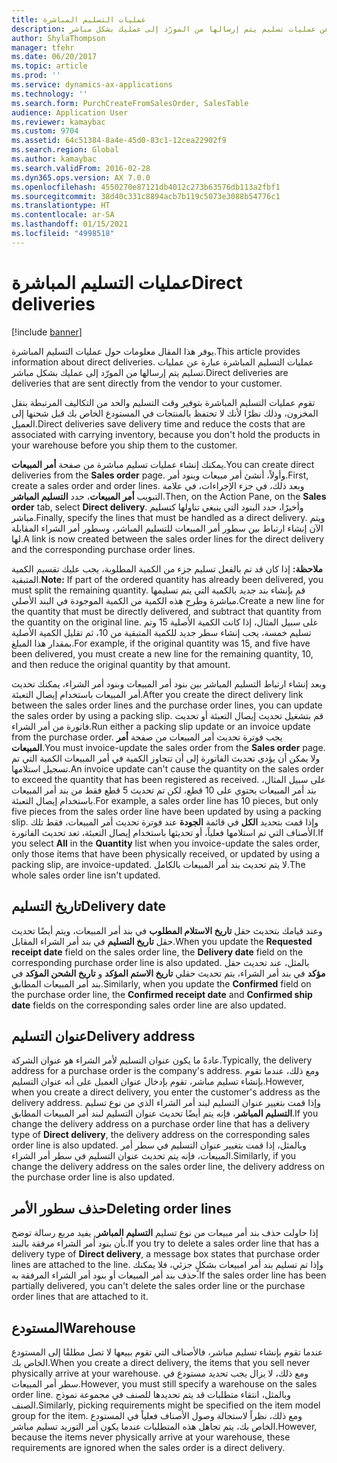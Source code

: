 ```yaml
---
title: عمليات التسليم المباشرة
description: يوفر هذا المقال معلومات حول عمليات التسليم المباشرة‬. عمليات التسليم المباشرة‬ عبارة عن عمليات تسليم يتم إرسالها من المورّد إلى عمليك بشكل مباشر.
author: ShylaThompson
manager: tfehr
ms.date: 06/20/2017
ms.topic: article
ms.prod: ''
ms.service: dynamics-ax-applications
ms.technology: ''
ms.search.form: PurchCreateFromSalesOrder, SalesTable
audience: Application User
ms.reviewer: kamaybac
ms.custom: 9704
ms.assetid: 64c51384-8a4e-45d0-83c1-12cea22902f9
ms.search.region: Global
ms.author: kamaybac
ms.search.validFrom: 2016-02-28
ms.dyn365.ops.version: AX 7.0.0
ms.openlocfilehash: 4550270e87121db4012c273b63576db113a2fbf1
ms.sourcegitcommit: 38d40c331c8894acb7b119c5073e3088b54776c1
ms.translationtype: HT
ms.contentlocale: ar-SA
ms.lasthandoff: 01/15/2021
ms.locfileid: "4998518"
---
```

# <a name="direct-deliveries"></a><span data-ttu-id="166c3-104">عمليات التسليم المباشرة</span><span class="sxs-lookup"><span data-stu-id="166c3-104">Direct deliveries</span></span>

[!include [banner](../includes/banner.md)]

<span data-ttu-id="166c3-105">يوفر هذا المقال معلومات حول عمليات التسليم المباشرة‬.</span><span class="sxs-lookup"><span data-stu-id="166c3-105">This article provides information about direct deliveries.</span></span> <span data-ttu-id="166c3-106">عمليات التسليم المباشرة‬ عبارة عن عمليات تسليم يتم إرسالها من المورّد إلى عمليك بشكل مباشر.</span><span class="sxs-lookup"><span data-stu-id="166c3-106">Direct deliveries are deliveries that are sent directly from the vendor to your customer.</span></span>

<span data-ttu-id="166c3-107">تقوم عمليات التسليم المباشرة بتوفير وقت التسليم والحد من التكاليف المرتبطة بنقل المخزون، وذلك نظرًا لأنك لا تحتفظ بالمنتجات في المستودع الخاص بك قبل شحنها إلى العميل.</span><span class="sxs-lookup"><span data-stu-id="166c3-107">Direct deliveries save delivery time and reduce the costs that are associated with carrying inventory, because you don't hold the products in your warehouse before you ship them to the customer.</span></span>  

<span data-ttu-id="166c3-108">يمكنك إنشاء عمليات تسليم مباشرة من صفحة **أمر المبيعات**.</span><span class="sxs-lookup"><span data-stu-id="166c3-108">You can create direct deliveries from the **Sales order** page.</span></span> <span data-ttu-id="166c3-109">وأولاً، أنشئ أمر مبيعات وبنود أمر.</span><span class="sxs-lookup"><span data-stu-id="166c3-109">First, create a sales order and order lines.</span></span> <span data-ttu-id="166c3-110">وبعد ذلك، في جزء الإجراءات، في علامة التبويب **أمر المبيعات**، حدد **التسليم المباشر**.</span><span class="sxs-lookup"><span data-stu-id="166c3-110">Then, on the Action Pane, on the **Sales order** tab, select **Direct delivery**.</span></span> <span data-ttu-id="166c3-111">وأخيرًا، حدد البنود التي ينبغي تناولها كتسليم مباشر.</span><span class="sxs-lookup"><span data-stu-id="166c3-111">Finally, specify the lines that must be handled as a direct delivery.</span></span> <span data-ttu-id="166c3-112">ويتم الآن إنشاء ارتباط بين سطور أمر المبيعات للتسليم المباشر، وسطور أمر الشراء المقابلة لها.</span><span class="sxs-lookup"><span data-stu-id="166c3-112">A link is now created between the sales order lines for the direct delivery and the corresponding purchase order lines.</span></span>  

<span data-ttu-id="166c3-113">**ملاحظة:** إذا كان قد تم بالفعل تسليم جزء من الكمية المطلوبة، يجب عليك تقسيم الكمية المتبقية.</span><span class="sxs-lookup"><span data-stu-id="166c3-113">**Note:** If part of the ordered quantity has already been delivered, you must split the remaining quantity.</span></span> <span data-ttu-id="166c3-114">قم بإنشاء بند جديد بالكمية التي يتم تسليمها مباشرة وطرح هذه الكمية من الكمية الموجودة في البند الأصلي.</span><span class="sxs-lookup"><span data-stu-id="166c3-114">Create a new line for the quantity that must be directly delivered, and subtract that quantity from the quantity on the original line.</span></span> <span data-ttu-id="166c3-115">على سبيل المثال، إذا كانت الكمية الأصلية 15 وتم تسليم خمسة، يجب إنشاء سطر جديد للكمية المتبقية من 10، ثم تقليل الكمية الأصلية بمقدار هذا المبلغ.</span><span class="sxs-lookup"><span data-stu-id="166c3-115">For example, if the original quantity was 15, and five have been delivered, you must create a new line for the remaining quantity, 10, and then reduce the original quantity by that amount.</span></span>  

<span data-ttu-id="166c3-116">وبعد إنشاء ارتباط التسليم المباشر بين بنود أمر المبيعات وبنود أمر الشراء، يمكنك تحديث أمر المبيعات باستخدام إيصال التعبئة.</span><span class="sxs-lookup"><span data-stu-id="166c3-116">After you create the direct delivery link between the sales order lines and the purchase order lines, you can update the sales order by using a packing slip.</span></span> <span data-ttu-id="166c3-117">قم بتشغيل تحديث إيصال التعبئة أو تحديث فاتورة من أمر الشراء.</span><span class="sxs-lookup"><span data-stu-id="166c3-117">Run either a packing slip update or an invoice update from the purchase order.</span></span> <span data-ttu-id="166c3-118">يجب فوترة تحديث أمر المبيعات من صفحة **أمر المبيعات**.</span><span class="sxs-lookup"><span data-stu-id="166c3-118">You must invoice-update the sales order from the **Sales order** page.</span></span> <span data-ttu-id="166c3-119">ولا يمكن أن يؤدي تحديث الفاتورة إلى أن تتجاوز الكمية في أمر المبيعات الكمية التي تم تسجيل استلامها.</span><span class="sxs-lookup"><span data-stu-id="166c3-119">An invoice update can't cause the quantity on the sales order to exceed the quantity that has been registered as received.</span></span> <span data-ttu-id="166c3-120">على سبيل المثال، بند أمر المبيعات يحتوي على 10 قطع، لكن تم تحديث 5 قطع فقط من بند أمر المبيعات باستخدام إيصال التعبئة.</span><span class="sxs-lookup"><span data-stu-id="166c3-120">For example, a sales order line has 10 pieces, but only five pieces from the sales order line have been updated by using a packing slip.</span></span> <span data-ttu-id="166c3-121">وإذا قمت بتحديد **الكل** في قائمة **الجودة** عند فوترة تحديث أمر المبيعات، فقط تلك الأصناف التي تم استلامها فعلياً، أو تحديثها باستخدام إيصال التعبئة، تعد تحديث الفاتورة.</span><span class="sxs-lookup"><span data-stu-id="166c3-121">If you select **All** in the **Quantity** list when you invoice-update the sales order, only those items that have been physically received, or updated by using a packing slip, are invoice-updated.</span></span> <span data-ttu-id="166c3-122">لا يتم تحديث بند أمر المبيعات بالكامل.</span><span class="sxs-lookup"><span data-stu-id="166c3-122">The whole sales order line isn't updated.</span></span>

## <a name="delivery-date"></a><span data-ttu-id="166c3-123">تاريخ التسليم</span><span class="sxs-lookup"><span data-stu-id="166c3-123">Delivery date</span></span>
<span data-ttu-id="166c3-124">وعند قيامك بتحديث حقل **تاريخ الاستلام المطلوب** في بند أمر المبيعات، ويتم أيضًا تحديث حقل **تاريخ التسليم** في بند أمر الشراء المقابل.</span><span class="sxs-lookup"><span data-stu-id="166c3-124">When you update the **Requested receipt date** field on the sales order line, the **Delivery date** field on the corresponding purchase order line is also updated.</span></span> <span data-ttu-id="166c3-125">بالمثل، عند تحديث حقل **مؤكد** في بند أمر الشراء، يتم تحديث حقلي **تاريخ الاستم المؤكد** و **تاريخ الشحن المؤكد** في بند أمر المبيعات المطابق.</span><span class="sxs-lookup"><span data-stu-id="166c3-125">Similarly, when you update the **Confirmed** field on the purchase order line, the **Confirmed receipt date** and **Confirmed ship date** fields on the corresponding sales order line are also updated.</span></span>

## <a name="delivery-address"></a><span data-ttu-id="166c3-126">عنوان التسليم</span><span class="sxs-lookup"><span data-stu-id="166c3-126">Delivery address</span></span>
<span data-ttu-id="166c3-127">عادةً ما يكون عنوان التسليم لأمر الشراء هو عنوان الشركة.</span><span class="sxs-lookup"><span data-stu-id="166c3-127">Typically, the delivery address for a purchase order is the company's address.</span></span> <span data-ttu-id="166c3-128">ومع ذلك، عندما تقوم بإنشاء تسليم مباشر، تقوم بإدخال عنوان العميل على أنه عنوان التسليم.</span><span class="sxs-lookup"><span data-stu-id="166c3-128">However, when you create a direct delivery, you enter the customer's address as the delivery address.</span></span> <span data-ttu-id="166c3-129">وإذا قمت بتغيير عنوان التسليم لبند أمر الشراء الذي من نوع تسليم **التسليم المباشر**، فإنه يتم أيضًا تحديث عنوان التسليم لبند أمر المبيعات المطابق.</span><span class="sxs-lookup"><span data-stu-id="166c3-129">If you change the delivery address on a purchase order line that has a delivery type of **Direct delivery**, the delivery address on the corresponding sales order line is also updated.</span></span> <span data-ttu-id="166c3-130">وبالمثل، إذا قمت بتغيير عنوان التسليم في سطر أمر المبيعات، فإنه يتم تحديث عنوان التسليم في سطر أمر الشراء.</span><span class="sxs-lookup"><span data-stu-id="166c3-130">Similarly, if you change the delivery address on the sales order line, the delivery address on the purchase order line is also updated.</span></span>

## <a name="deleting-order-lines"></a><span data-ttu-id="166c3-131">حذف سطور الأمر</span><span class="sxs-lookup"><span data-stu-id="166c3-131">Deleting order lines</span></span>
<span data-ttu-id="166c3-132">إذا حاولت حذف بند أمر مبيعات من نوع تسليم **التسليم المباشر**, يفيد مربع رسالة توضح بأن بنود أمر الشراء مرفقة بالبند.</span><span class="sxs-lookup"><span data-stu-id="166c3-132">If you try to delete a sales order line that has a delivery type of **Direct delivery**, a message box states that purchase order lines are attached to the line.</span></span> <span data-ttu-id="166c3-133">وإذا تم تسليم بند أمر امبيعات بشكلٍ جزئي، فلا يمكنك حذف بند أمر المبيعات أو بنود أمر الشراء المرفقة به.</span><span class="sxs-lookup"><span data-stu-id="166c3-133">If the sales order line has been partially delivered, you can't delete the sales order line or the purchase order lines that are attached to it.</span></span>

## <a name="warehouse"></a><span data-ttu-id="166c3-134">المستودع</span><span class="sxs-lookup"><span data-stu-id="166c3-134">Warehouse</span></span>
<span data-ttu-id="166c3-135">عندما تقوم بإنشاء تسليم مباشر، فالأصناف التي تقوم ببيعها لا تصل مطلقًا إلى المستودع الخاص بك.</span><span class="sxs-lookup"><span data-stu-id="166c3-135">When you create a direct delivery, the items that you sell never physically arrive at your warehouse.</span></span> <span data-ttu-id="166c3-136">ومع ذلك، لا يزال يجب تحديد مستودع في سطر أمر المبيعات.</span><span class="sxs-lookup"><span data-stu-id="166c3-136">However, you must still specify a warehouse on the sales order line.</span></span> <span data-ttu-id="166c3-137">وبالمثل، انتقاء متطلبات قد يتم تحديدها للصنف في مجموعة نموذج الصنف.</span><span class="sxs-lookup"><span data-stu-id="166c3-137">Similarly, picking requirements might be specified on the item model group for the item.</span></span> <span data-ttu-id="166c3-138">ومع ذلك، نظراً لاستحالة وصول الأصناف فعلياً في المستودع الخاص بك، يتم تجاهل هذه المتطلبات عندما يكون أمر التوريد تسليم مباشر.</span><span class="sxs-lookup"><span data-stu-id="166c3-138">However, because the items never physically arrive at your warehouse, these requirements are ignored when the sales order is a direct delivery.</span></span>



